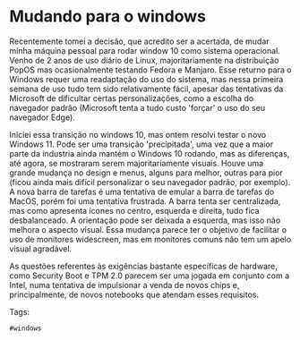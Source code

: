 # Mudando para o windows

Recentemente tomei a decisão, que acredito ser a acertada, de mudar
minha máquina pessoal para rodar window 10 como sistema operacional.
Venho de 2 anos de uso diário de Linux, majoritariamente na distribuição
PopOS mas ocasionalmente testando Fedora e Manjaro. Esse returno para o
Windows requer uma readaptação do uso do sistema, mas nessa primeira
semana de uso tudo tem sido relativamente fácil, apesar das tentativas
da Microsoft de dificultar certas personalizações, como a escolha do
navegador padrão (Microsoft tenta a tudo custo 'forçar' o uso do seu
navegador Edge). 

Iniciei essa transição no windows 10, mas ontem resolvi testar o novo
Windows 11. Pode ser uma transição 'precipitada', uma vez que a maior
parte da industria ainda mantém o Windows 10 rodando, mas as diferenças,
até agora, se mostraram serem majoritariamente visuais. Houve uma grande
mudança no design e menus, alguns para melhor, outras para pior (ficou
ainda mais difícil personalizar o seu navegador padrão, por exemplo). A
nova barra de tarefas é uma tentativa de emular a barra de tarefas do
MacOS, porém foi uma tentativa frustrada. A barra tenta ser
centralizada, mas como apresenta ícones no centro, esquerda e direita,
tudo fica desbalanceado. A orientação pode ser deixada a esquerda, mas
isso não melhora o aspecto visual. Essa mudança parece ter o objetivo de
facilitar o uso de monitores widescreen, mas em monitores comuns não tem
um apelo visual agradável.

As questões referentes às exigências bastante específicas de hardware,
como Security Boot e TPM 2.0 parecem ser uma jogada em conjunto com a
Intel, numa tentativa de impulsionar a venda de novos chips e,
principalmente, de novos notebooks que atendam esses requisitos. 

Tags:  

    #windows

